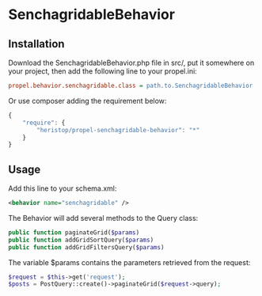 SenchagridableBehavior
====================

Installation
------------

Download the SenchagridableBehavior.php file in src/, put it somewhere on your project, then add the following line to your propel.ini:

``` ini
propel.behavior.senchagridable.class = path.to.SenchagridableBehavior
```

Or use composer adding the requirement below:

``` js
{
    "require": {
        "heristop/propel-senchagridable-behavior": "*"
    }
}
```

Usage
-----

Add this line to your schema.xml:

``` xml
<behavior name="senchagridable" />
```

The Behavior will add several methods to the Query class:

``` php
public function paginateGrid($params)
public function addGridSortQuery($params)
public function addGridFiltersQuery($params)
```

The variable $params contains the parameters retrieved from the request:

``` php
$request = $this->get('request');
$posts = PostQuery::create()->paginateGrid($request->query);
```
